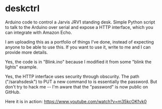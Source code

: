 # deskctrl
Arduino code to control a Jarvis JRV1 standing desk.
Simple Python script to talk to the Arduino over serial and expose a HTTP interface, which you can integrate with Amazon Echo.

I am uploading this as a portfolio of things I've done, instead of expecting anyone to be able to use this. If you want to use it, write to me and I can provide more details.

Yes, the code is in "Blink.ino" because I modified it from some "blink the lights" example.

Yes, the HTTP interface uses security through obscurity. The path ("/sarahsdesk") to PUT a new command to is essentially the password. But don't try to hack me -- I'm aware that the "password" is now public on GitHub.

Here it is in action:
https://www.youtube.com/watch?v=m35kcOKfvk0
